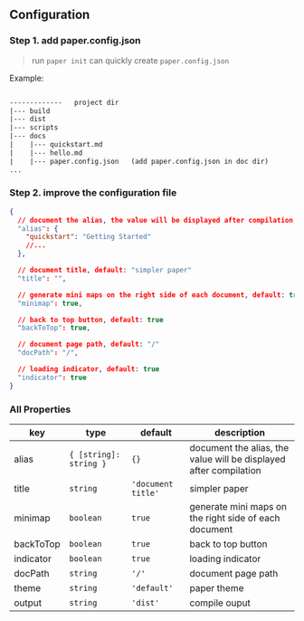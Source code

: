 ## Configuration  

### Step 1. add paper.config.json  
> run `paper init` can quickly create `paper.config.json`

Example:

```html  

-------------   project dir
|--- build
|--- dist
|--- scripts
|--- docs
|    |--- quickstart.md
|    |--- hello.md
|    |--- paper.config.json   (add paper.config.json in doc dir)
...
```
### Step 2. improve the configuration file


```json
{
  // document the alias, the value will be displayed after compilation, default: null
  "alias": {
    "quickstart": "Getting Started"
    //...
  },

  // document title, default: "simpler paper"
  "title": "",

  // generate mini maps on the right side of each document, default: true
  "minimap": true,

  // back to top button, default: true
  "backToTop": true,

  // document page path, default: "/"
  "docPath": "/",

  // loading indicator, default: true
  "indicator": true
}

```

### All Properties

| key | type | default | description |
| --- | --- | --- | --- |
| alias | `{ [string]: string }` | `{}` | document the alias, the value will be displayed after compilation |
| title | `string` | `'document title'` | simpler paper |
| minimap | `boolean` | `true` | generate mini maps on the right side of each document |
| backToTop | `boolean` | `true` | back to top button |
| indicator | `boolean` | `true` | loading indicator |
| docPath | `string` | `'/'` | document page path |
| theme | `string` | `'default'` | paper theme |
| output | `string` | `'dist'` | compile ouput |



